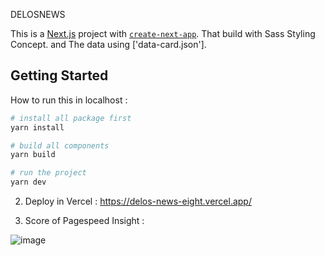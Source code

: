 DELOSNEWS

This is a [Next.js](https://nextjs.org/) project with [`create-next-app`](https://github.com/vercel/next.js/tree/canary/packages/create-next-app). That build with Sass Styling Concept. and The data using ['data-card.json']. 

## Getting Started

How to run this in localhost :

```bash
# install all package first
yarn install 

# build all components
yarn build

# run the project
yarn dev
```
2. Deploy in Vercel : 
https://delos-news-eight.vercel.app/ 

3. Score of Pagespeed Insight :

![image](https://github.com/triantoaldyansyah/delos-news/assets/28468196/41fc8f7e-f227-48f0-b1c2-198601933a8d)

